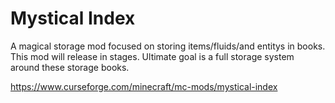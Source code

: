 # Mystical Index
 
A magical storage mod focused on storing items/fluids/and entitys in books. This mod will release in stages. Ultimate goal is a full storage system around these storage books. 

https://www.curseforge.com/minecraft/mc-mods/mystical-index
